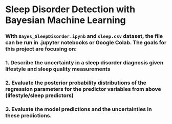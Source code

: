 # Sleep Disorder Detection with Bayesian Machine Learning
### With `Bayes_SleepDisorder.ipynb` and `sleep.csv` dataset, the file can be run in .jupyter notebooks or Google Colab. The goals for this project are focusing on:

### 1. Describe the uncertainty in a sleep disorder diagnosis given lifestyle and sleep quality measurements
### 2. Evaluate the posterior probability distributions of the regression parameters for the predictor variables from above (lifestyle/sleep predictors)
### 3. Evaluate the model predictions and the uncertainties in these predictions.

